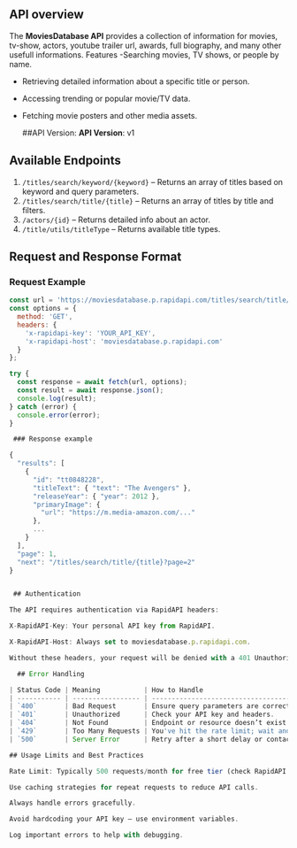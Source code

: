 ## API overview
The **MoviesDatabase API** provides a collection of information for movies, tv-show, actors, youtube trailer url, awards, full biography, and many other usefull informations.
   Features 
 -Searching movies, TV shows, or people by name.
- Retrieving detailed information about a specific title or person.
- Accessing trending or popular movie/TV data.
- Fetching movie posters and other media assets.

   ##API Version:
  **API Version**: v1

 ## Available Endpoints

1. `/titles/search/keyword/{keyword}` – Returns an array of titles based on keyword and query parameters.
2. `/titles/search/title/{title}` – Returns an array of titles by title and filters.
3. `/actors/{id}` – Returns detailed info about an actor.
4. `/title/utils/titleType` – Returns available title types.


  ## Request and Response Format
  
### Request Example

```js
const url = 'https://moviesdatabase.p.rapidapi.com/titles/search/title/{title}?exact=true&titleType=movie';
const options = {
  method: 'GET',
  headers: {
    'x-rapidapi-key': 'YOUR_API_KEY',
    'x-rapidapi-host': 'moviesdatabase.p.rapidapi.com'
  }
};

try {
  const response = await fetch(url, options);
  const result = await response.json();
  console.log(result);
} catch (error) {
  console.error(error);
}

 ### Response example

{
  "results": [
    {
      "id": "tt0848228",
      "titleText": { "text": "The Avengers" },
      "releaseYear": { "year": 2012 },
      "primaryImage": {
        "url": "https://m.media-amazon.com/..."
      },
      ...
    }
  ],
  "page": 1,
  "next": "/titles/search/title/{title}?page=2"
}


 ## Authentication

The API requires authentication via RapidAPI headers:

X-RapidAPI-Key: Your personal API key from RapidAPI.

X-RapidAPI-Host: Always set to moviesdatabase.p.rapidapi.com.

Without these headers, your request will be denied with a 401 Unauthorized error.

  ## Error Handling

| Status Code | Meaning           | How to Handle                                     |
| ----------- | ----------------- | ------------------------------------------------- |
| `400`       | Bad Request       | Ensure query parameters are correct.              |
| `401`       | Unauthorized      | Check your API key and headers.                   |
| `404`       | Not Found         | Endpoint or resource doesn’t exist.               |
| `429`       | Too Many Requests | You've hit the rate limit; wait and retry.        |
| `500`       | Server Error      | Retry after a short delay or contact API support. |

## Usage Limits and Best Practices

Rate Limit: Typically 500 requests/month for free tier (check RapidAPI dashboard for actual limits).

Use caching strategies for repeat requests to reduce API calls.

Always handle errors gracefully.

Avoid hardcoding your API key – use environment variables.

Log important errors to help with debugging.



